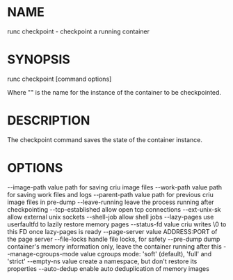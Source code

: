 # NAME
   runc checkpoint - checkpoint a running container

# SYNOPSIS
   runc checkpoint [command options] <container-id>

Where "<container-id>" is the name for the instance of the container to be
checkpointed.

# DESCRIPTION
   The checkpoint command saves the state of the container instance.

# OPTIONS
   --image-path value           path for saving criu image files
   --work-path value            path for saving work files and logs
   --parent-path value          path for previous criu image files in pre-dump
   --leave-running              leave the process running after checkpointing
   --tcp-established            allow open tcp connections
   --ext-unix-sk                allow external unix sockets
   --shell-job                  allow shell jobs
   --lazy-pages                 use userfaultfd to lazily restore memory pages
   --status-fd value            criu writes \0 to this FD once lazy-pages is ready
   --page-server value          ADDRESS:PORT of the page server
   --file-locks                 handle file locks, for safety
   --pre-dump                   dump container's memory information only, leave the container running after this
   --manage-cgroups-mode value  cgroups mode: 'soft' (default), 'full' and 'strict'
   --empty-ns value             create a namespace, but don't restore its properties
   --auto-dedup                 enable auto deduplication of memory images
